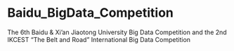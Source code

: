 # Baidu_BigData_Competition
The 6th Baidu &amp; Xi’an Jiaotong University Big Data Competition and the 2nd IKCEST “The Belt and Road” International Big Data Competition
